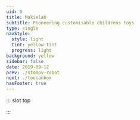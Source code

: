 ```yaml
---
uid: 6
title: Makielab
subtitle: Pioneering customisable childrens toys
type: single
navStyle:
  style: light
  tint: yellow-tint
  progress: light
background: yellow
sidebar: false
date: 2019-09-12
prev: ./stompy-robot
next: ./toucanbox
hasFooter: true
---
```


::: slot top

<Stage-ProjectStage :noise="true" :fadeless="true" ctaLabel="none" ctaUrl="#"
description="Makielab was a mobile games and e-commerce startup acquired by Disney in 2016. We created Makies, an award-winning customisable digital avatar, which could be ordered as a bespoke 3D printed toy.">

<template v-slot:visual-background>
  <Heros-BeadsHero :noise="true"/>
</template>

</Stage-ProjectStage>

:::



<Content-ContextSection :box="true">

<template v-slot:main>

## Context

Monetising mobile games is a tricky subject, particularly when it comes to children. Makielab was founded to explore a new angle on the problem by enabling children to buy physical products based on their unique in-game content. To this end, the company focused both on mobile game development and on e-commerce and toy manufacture.

<p>
I was part of the agile product team responsible for the website and physical products. We worked closely with the games team to ensure a holistic experience across touch-points and I spanned teams as we developed new toys and experiences leveraging the underlying technology. One such project involved a partnership with Disney via the Disney/Techstars accelerator where I demonstrated the possibility of personalised

<Content-ModalLink label="Disney Infinity">
<template v-slot:modal>
<Content-ImageFrames-SquareImagesRow padding="is-small" :content="true" :images="[
{ url:'/images/makielab/figure-comp.jpg', alt:'Exploring character features', caption:'Square image caption 1', slot:'slot1', iframe:false },
{ url:'/images/makielab/equipment.jpg', alt:'Exploring equipment', caption:'Square image caption 2', slot:'slot2', iframe:false },
{ url:'/images/makielab/printed-figures.jpg', alt:'Printed example figures', caption:'Square image caption 3', slot:'slot3', iframe:false },
]">

<template slot="content">

<h2> Disney Infinite Me </h2>
<p>Lorem ipsum dolor sit amet, consectetur adipiscing elit. Praesent fermentum mauris in odio tempor, vitae tempus ante condimentum. Maecenas id nibh libero. Vivamus tristique elit eu dui mollis elementum.</p>

</template>

<template slot="slot1">

Vivamus sit amet semper felis. Maecenas non eros non turpis consectetur accumsan ac eget quam. Nam a sapien diam. Mauris blandit.

</template>

<template slot="slot2">

Fusce ac nunc posuere, tristique nibh at, lacinia nunc. Duis eget fringilla enim. Sed elementum elementum tincidunt.

</template>

<template slot="slot3">

Maecenas sed nibh eleifend, congue felis et, malesuada eros. Nullam a metus quis eros pretium hendrerit ut a turpis.

</template>
</Content-ImageFrames-SquareImagesRow>
</template>
</Content-ModalLink>
figures.
</p>

With [Sprint](/extra/sprint) I was already exploring the possibility of toy manufacture without the usual requisite investment (tooling, factories etc) prior to joining Makielab.



</template>

<template v-slot:side>

**Product**
Responsive web application and physical toys

**Sector**
Children's toys and entertainment

**Timeframe**
2015-2016

**My role**
UI, concept art and industrial design

**Team**
CTO, product manager, 3D artist, front&#8209;end developer, 2 full&#8209;stack developers

</template>

</Content-ContextSection>




<Content-ImageFrames-MainImageSection padding="is-large" url="https://www.youtube.com/embed/daBtHme2hP8" alt="Makies video" :aside="true" :content="true" :iframe="true">

<template v-slot:content>

## Makies

<p class="subtitle">
  Creative dolls for creative kids and the world's first 3D printed toys.
</p>

Character with a digital and physical existence. Personalised by the child, avatar/character from the mobile game or made online before purchase. On-demand manufacture. Creative, DIY toy, crafting, hands-on play/learning, modification e.g. Arduino, RFID, RC. Counterpart to on-screen play. Get children excited about technology, particularly girls. Sustainable and locally made.

</template>

<template v-slot:aside>

<figure class="image is-square">
  <img class="lazyload" data-src="/images/makielab/Makies-present1.5x.jpg" alt="Makies product and web interface">
</figure>


</template>

</Content-ImageFrames-MainImageSection>
